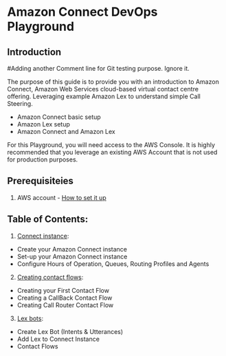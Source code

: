 # Amazon Connect DevOps Playground 
## Introduction 
#Adding another Comment line for Git testing purpose. Ignore it.

The purpose of this guide is to provide you with an introduction to Amazon Connect, Amazon Web Services cloud-based virtual contact centre offering. Leveraging example Amazon Lex to understand simple Call Steering. 
 
- Amazon Connect basic setup 
- Amazon Lex setup
- Amazon Connect and Amazon Lex


For this Playground, you will need access to the AWS Console. It is highly recommended that you leverage an existing AWS Account that is not used for production purposes.

## Prerequisiteies
1. AWS account - [How to set it up](https://aws.amazon.com/premiumsupport/knowledge-center/create-and-activate-aws-account/)

## Table of Contents:
1. [Connect instance](./docs/chapter-1.md):
- Create your Amazon Connect instance
- Set-up your Amazon Connect instance
- Configure Hours of Operation, Queues, Routing Profiles and Agents
2. [Creating contact flows](./docs/chapter-2.md):
- Creating your First Contact Flow
- Creating a CallBack Contact Flow
- Creating Call Router Contact Flow
3. [Lex bots](./docs/chapter-3.md):
- Create Lex Bot (Intents & Utterances)
- Add Lex to Connect Instance
- Contact Flows
